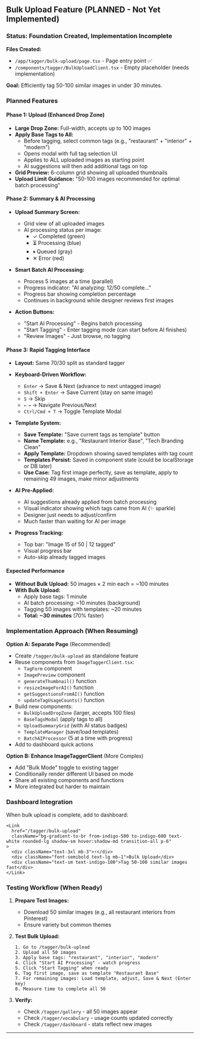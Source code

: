 ## Bulk Upload Feature (PLANNED - Not Yet Implemented)

### Status: Foundation Created, Implementation Incomplete

**Files Created:**
- `/app/tagger/bulk-upload/page.tsx` - Page entry point ✅
- `/components/tagger/BulkUploadClient.tsx` - Empty placeholder (needs implementation)

**Goal:** Efficiently tag 50-100 similar images in under 30 minutes.

### Planned Features

#### Phase 1: Upload (Enhanced Drop Zone)
- **Large Drop Zone:** Full-width, accepts up to 100 images
- **Apply Base Tags to All:**
  - Before tagging, select common tags (e.g., "restaurant" + "interior" + "modern")
  - Opens modal with full tag selection UI
  - Applies to ALL uploaded images as starting point
  - AI suggestions will then add additional tags on top
- **Grid Preview:** 6-column grid showing all uploaded thumbnails
- **Upload Limit Guidance:** "50-100 images recommended for optimal batch processing"

#### Phase 2: Summary & AI Processing
- **Upload Summary Screen:**
  - Grid view of all uploaded images
  - AI processing status per image:
    - ✓ Completed (green)
    - ⏳ Processing (blue)
    - ⏸ Queued (gray)
    - ✕ Error (red)

- **Smart Batch AI Processing:**
  - Process 5 images at a time (parallel)
  - Progress indicator: "AI analyzing: 12/50 complete..."
  - Progress bar showing completion percentage
  - Continues in background while designer reviews first images

- **Action Buttons:**
  - "Start AI Processing" - Begins batch processing
  - "Start Tagging" - Enter tagging mode (can start before AI finishes)
  - "Review Images" - Just browse, no tagging

#### Phase 3: Rapid Tagging Interface
- **Layout:** Same 70/30 split as standard tagger
- **Keyboard-Driven Workflow:**
  - `Enter` → Save & Next (advance to next untagged image)
  - `Shift + Enter` → Save Current (stay on same image)
  - `S` → Skip
  - `←` `→` → Navigate Previous/Next
  - `Ctrl/Cmd + T` → Toggle Template Modal

- **Template System:**
  - **Save Template:** "Save current tags as template" button
  - **Name Template:** e.g., "Restaurant Interior Base", "Tech Branding Clean"
  - **Apply Template:** Dropdown showing saved templates with tag count
  - **Templates Persist:** Saved in component state (could be localStorage or DB later)
  - **Use Case:** Tag first image perfectly, save as template, apply to remaining 49 images, make minor adjustments

- **AI Pre-Applied:**
  - AI suggestions already applied from batch processing
  - Visual indicator showing which tags came from AI (✨ sparkle)
  - Designer just needs to adjust/confirm
  - Much faster than waiting for AI per image

- **Progress Tracking:**
  - Top bar: "Image 15 of 50 | 12 tagged"
  - Visual progress bar
  - Auto-skip already tagged images

#### Expected Performance
- **Without Bulk Upload:** 50 images × 2 min each = ~100 minutes
- **With Bulk Upload:**
  - Apply base tags: 1 minute
  - AI batch processing: ~10 minutes (background)
  - Tagging 50 images with templates: ~20 minutes
  - **Total: ~30 minutes** (70% faster)

### Implementation Approach (When Resuming)

**Option A: Separate Page** (Recommended)
- Create `/tagger/bulk-upload` as standalone feature
- Reuse components from `ImageTaggerClient.tsx`:
  - `TagForm` component
  - `ImagePreview` component
  - `generateThumbnail()` function
  - `resizeImageForAI()` function
  - `getSuggestionsFromAI()` function
  - `updateTagUsageCounts()` function
- Build new components:
  - `BulkUploadDropZone` (larger, accepts 100 files)
  - `BaseTagsModal` (apply tags to all)
  - `UploadSummaryGrid` (with AI status badges)
  - `TemplateManager` (save/load templates)
  - `BatchAIProcessor` (5 at a time with progress)
- Add to dashboard quick actions

**Option B: Enhance ImageTaggerClient** (More Complex)
- Add "Bulk Mode" toggle to existing tagger
- Conditionally render different UI based on mode
- Share all existing components and functions
- More integrated but harder to maintain

### Dashboard Integration

When bulk upload is complete, add to dashboard:

```tsx
<Link
  href="/tagger/bulk-upload"
  className="bg-gradient-to-br from-indigo-500 to-indigo-600 text-white rounded-lg shadow-sm hover:shadow-md transition-all p-6"
>
  <div className="text-3xl mb-3">⚡</div>
  <div className="font-semibold text-lg mb-1">Bulk Upload</div>
  <div className="text-sm text-indigo-100">Tag 50-100 similar images fast</div>
</Link>
```

### Testing Workflow (When Ready)

1. **Prepare Test Images:**
   - Download 50 similar images (e.g., all restaurant interiors from Pinterest)
   - Ensure variety but common themes

2. **Test Bulk Upload:**
   ```
   1. Go to /tagger/bulk-upload
   2. Upload all 50 images
   3. Apply base tags: "restaurant", "interior", "modern"
   4. Click "Start AI Processing" - watch progress
   5. Click "Start Tagging" when ready
   6. Tag first image, save as template "Restaurant Base"
   7. For remaining images: Load template, adjust, Save & Next (Enter key)
   8. Measure time to complete all 50
   ```

3. **Verify:**
   - Check `/tagger/gallery` - all 50 images appear
   - Check `/tagger/vocabulary` - usage counts updated correctly
   - Check `/tagger/dashboard` - stats reflect new images

---
